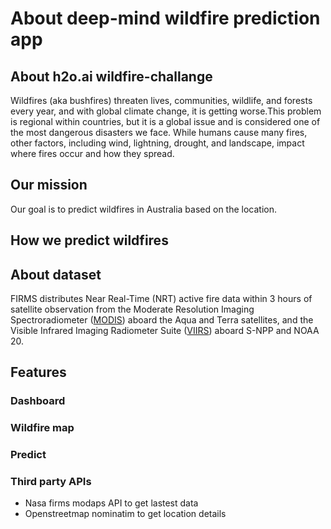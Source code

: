 # About deep-mind wildfire prediction app

## About h2o.ai wildfire-challange

Wildfires (aka bushfires) threaten lives, communities, wildlife, and forests every year, and with global climate change, it is getting worse.This problem is regional within countries, but it is a global issue and is considered one of the most dangerous disasters we face. While humans cause many fires, other factors, including wind, lightning, drought, and landscape, impact where fires occur and how they spread.

## Our mission
Our goal is to predict wildfires in Australia based on the location.  

## How we predict wildfires

## About dataset
FIRMS distributes Near Real-Time (NRT) active fire data within 3 hours of satellite observation from the Moderate Resolution Imaging Spectroradiometer ([MODIS](https://modis.gsfc.nasa.gov/)) aboard the Aqua and Terra satellites, and the Visible Infrared Imaging Radiometer Suite ([VIIRS](https://www.jpss.noaa.gov/viirs.html)) aboard S-NPP and NOAA 20.

## Features
### Dashboard

### Wildfire map

### Predict

### Third party APIs
- Nasa firms modaps API to get lastest data
- Openstreetmap nominatim to get location details


